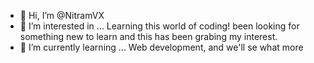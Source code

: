 - 👋 Hi, I’m @NitramVX
- 👀 I’m interested in ... Learning this world of coding! been looking for something new to learn and this has been grabing my interest.
- 🌱 I’m currently learning ... Web development, and we'll se what more
<!--- - 💞️ I’m looking to collaborate on ...  
- 📫 How to reach me ... --->

<!---
NitramVX/NitramVX is a ✨ special ✨ repository because its `README.md` (this file) appears on your GitHub profile.
You can click the Preview link to take a look at your changes.
--->
